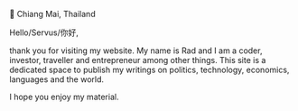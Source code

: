 📍 Chiang Mai, Thailand

Hello/Servus/你好,

thank you for visiting my website. My name is Rad and I am a coder, investor, traveller and entrepreneur among other things. This site is a dedicated space to publish my writings on politics, technology, economics, languages and the world. 

I hope you enjoy my material.

